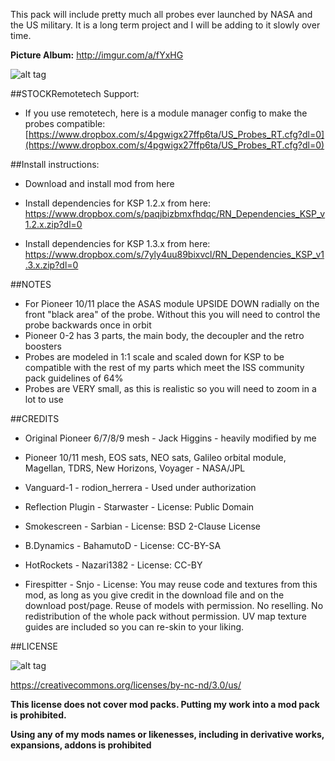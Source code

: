 This pack will include pretty much all probes ever launched by NASA and the US military. It is a long term project and I will be adding to it slowly over time.

**Picture Album:** http://imgur.com/a/fYxHG

![alt tag](http://i.imgur.com/Ald1FDD.png)

##STOCKRemotetech Support:
* If you use remotetech, here is a module manager config to make the probes compatible: [https://www.dropbox.com/s/4pgwigx27ffp6ta/US_Probes_RT.cfg?dl=0](https://www.dropbox.com/s/4pgwigx27ffp6ta/US_Probes_RT.cfg?dl=0)

##Install instructions:
* Download and install mod from here

* Install dependencies for KSP 1.2.x from here: https://www.dropbox.com/s/paqjbizbmxfhdqc/RN_Dependencies_KSP_v1.2.x.zip?dl=0
* Install dependencies for KSP 1.3.x from here: https://www.dropbox.com/s/7yly4uu89bixvcl/RN_Dependencies_KSP_v1.3.x.zip?dl=0

##NOTES

* For Pioneer 10/11 place the ASAS module UPSIDE DOWN radially on the front "black area" of the probe. Without this you will need to control the probe backwards once in orbit
* Pioneer 0-2 has 3 parts, the main body, the decoupler and the retro boosters
* Probes are modeled in 1:1 scale and scaled down for KSP to be compatible with the rest of my parts which meet the ISS community pack guidelines of 64%
* Probes are VERY small, as this is realistic so you will need to zoom in a lot to use


##CREDITS

* Original Pioneer 6/7/8/9 mesh - Jack Higgins - heavily modified by me

* Pioneer 10/11 mesh, EOS sats, NEO sats, Galileo orbital module, Magellan, TDRS, New Horizons, Voyager - NASA/JPL

* Vanguard-1 - rodion_herrera - Used under authorization

* Reflection Plugin - Starwaster - License: Public Domain

* Smokescreen - Sarbian - License: BSD 2-Clause License

* B.Dynamics - BahamutoD - License: CC-BY-SA

* HotRockets - Nazari1382 - License: CC-BY

* Firespitter - Snjo - License: You may reuse code and textures from this mod, as long as you give credit in the download file and on the download post/page. Reuse of models with permission. No reselling. No redistribution of the whole pack without permission. UV map texture guides are included so you can re-skin to your liking.

##LICENSE

![alt tag](https://licensebuttons.net/l/by-nc-nd/3.0/88x31.png)

https://creativecommons.org/licenses/by-nc-nd/3.0/us/


**This license does not cover mod packs. Putting my work into a mod pack is prohibited.**

**Using any of my mods names or likenesses, including in derivative works, expansions, addons is prohibited**
